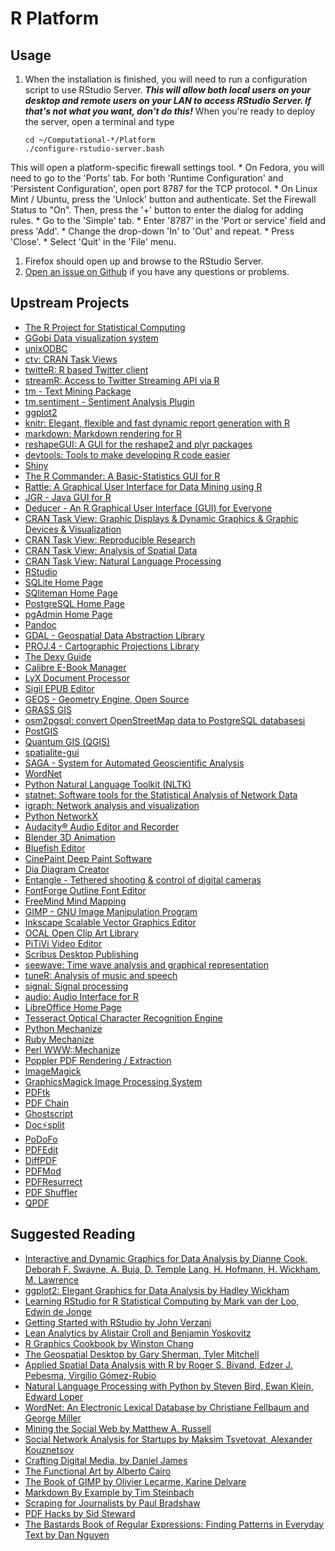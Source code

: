 # R Platform

## Usage

1. When the installation is finished, you will need to run a configuration script to use RStudio Server. ***This will allow both local users on your desktop and remote users on your LAN to access RStudio Server. If that's not what you want, don't do this!*** When you're ready to deploy the server, open a terminal and type

	```
	cd ~/Computational-*/Platform
	./configure-rstudio-server.bash
	```
This will open a platform-specific firewall settings tool. 
	* On Fedora, you will need to go to the 'Ports' tab. For both 'Runtime Configuration' and 'Persistent Configuration', open port 8787 for the TCP protocol.
	* On Linux Mint / Ubuntu, press the 'Unlock' button and authenticate. Set the Firewall Status to "On". Then, press the '+' button to enter the dialog for adding rules.
		* Go to the 'Simple' tab.
		* Enter '8787' in the 'Port or service' field and press 'Add'.
		* Change the drop-down 'In' to 'Out' and repeat.
		* Press 'Close'.
		* Select 'Quit' in the 'File' menu.
1. Firefox should open up and browse to the RStudio Server.
1. [Open an issue on Github](https://github.com/znmeb/Computational-Journalism-Publishers-Workbench/issues/new) if you have any questions or problems.

## Upstream Projects
* [The R Project for Statistical Computing](http://www.r-project.org/)
* [GGobi Data visualization system](http://www.ggobi.org/)
* [unixODBC](http://www.unixodbc.org/)
* [ctv: CRAN Task Views](http://cran.r-project.org/web/packages/ctv/index.html)
* [twitteR: R based Twitter client](http://cran.r-project.org/web/packages/twitteR/index.html)
* [streamR: Access to Twitter Streaming API via R](http://cran.r-project.org/web/packages/streamR/index.html)
* [tm - Text Mining Package](http://cran.r-project.org/web/packages/tm/index.html)
* [tm.sentiment - Sentiment Analysis Plugin](https://r-forge.r-project.org/projects/sentiment/)
* [ggplot2](http://docs.ggplot2.org/current/)
* [knitr: Elegant, flexible and fast dynamic report generation with R](http://yihui.name/knitr/)
* [markdown: Markdown rendering for R](http://cran.r-project.org/web/packages/markdown/index.html)
* [reshapeGUI: A GUI for the reshape2 and plyr packages](http://cran.r-project.org/web/packages/reshapeGUI/index.html)
* [devtools: Tools to make developing R code easier](http://cran.r-project.org/web/packages/devtools/index.html)
* [Shiny](http://www.rstudio.com/shiny/)
* [The R Commander: A Basic-Statistics GUI for R](http://socserv.mcmaster.ca/jfox/Misc/Rcmdr/)
* [Rattle: A Graphical User Interface for Data Mining using R ](http://rattle.togaware.com/)
* [JGR - Java GUI for R](http://www.rforge.net/JGR/)
* [Deducer - An R Graphical User Interface (GUI) for Everyone](http://www.deducer.org/pmwiki/index.php?n=Main.DeducerManual?from=Main.HomePage)
* [CRAN Task View: Graphic Displays & Dynamic Graphics & Graphic Devices & Visualization](http://cran.r-project.org/web/views/Graphics.html)
* [CRAN Task View: Reproducible Research](http://cran.r-project.org/web/views/ReproducibleResearch.html)
* [CRAN Task View: Analysis of Spatial Data](http://cran.r-project.org/web/views/Spatial.html)
* [CRAN Task View: Natural Language Processing](http://cran.r-project.org/web/views/NaturalLanguageProcessing.html)
* [RStudio](http://www.rstudio.com/)
* [SQLite Home Page](https://www.sqlite.org/)
* [SQliteman Home Page](https://www.sqliteman.com/)
* [PostgreSQL Home Page](http://www.postgresql.org/)
* [pgAdmin Home Page](http://www.pgadmin.org/)
* [Pandoc](http://www.johnmacfarlane.net/pandoc/)
* [GDAL - Geospatial Data Abstraction Library](http://www.gdal.org/)
* [PROJ.4 - Cartographic Projections Library](http://trac.osgeo.org/proj/)
* [The Dexy Guide](http://www.dexy.it/guide/the-dexy-guide.html)
* [Calibre E-Book Manager](http://calibre-ebook.com/)
* [LyX Document Processor](http://www.lyx.org/)
* [Sigil EPUB Editor](https://code.google.com/p/sigil/)
* [GEOS - Geometry Engine, Open Source](http://trac.osgeo.org/geos/)
* [GRASS GIS](http://grasswiki.osgeo.org/wiki/Main_Page)
* [osm2pgsql: convert OpenStreetMap data to PostgreSQL databasesi](https://wiki.openstreetmap.org/wiki/Osm2pgsql)
* [PostGIS](http://postgis.net/)
* [Quantum GIS (QGIS)](http://www.qgis.org/)
* [spatialite-gui](https://www.gaia-gis.it/fossil/spatialite_gui/index)
* [SAGA - System for Automated Geoscientific Analysis](http://www.saga-gis.org/en/index.html)
* [WordNet](http://wordnet.princeton.edu/)
* [Python Natural Language Toolkit (NLTK)](http://nltk.org/)
* [statnet: Software tools for the Statistical Analysis of Network Data](http://cran.r-project.org/web/packages/statnet/index.html)
* [igraph: Network analysis and visualization](http://cran.r-project.org/web/packages/igraph/index.html)
* [Python NetworkX](http://networkx.github.com/)
* [Audacity® Audio Editor and Recorder](http://audacity.sourceforge.net/)
* [Blender 3D Animation](http://www.blender.org)
* [Bluefish Editor](http://bluefish.openoffice.nl/index.html)
* [CinePaint Deep Paint Software](http://www.cinepaint.org)
* [Dia Diagram Creator](https://live.gnome.org/Dia)
* [Entangle - Tethered shooting & control of digital cameras](http://entangle-photo.org/)
* [FontForge Outline Font Editor](http://sourceforge.net/projects/fontforge/)
* [FreeMind Mind Mapping](http://freemind.sourceforge.net/wiki/index.php/Main_Page)
* [GIMP - GNU Image Manipulation Program](http://www.gimp.org/)
* [Inkscape Scalable Vector Graphics Editor](http://inkscape.org/)
* [OCAL Open Clip Art Library](https://openclipart.org/)
* [PiTiVi Video Editor](http://www.pitivi.org/)
* [Scribus Desktop Publishing](http://scribus.net/canvas/Scribus)
* [seewave: Time wave analysis and graphical representation](http://cran.r-project.org/web/packages/seewave/index.html)
* [tuneR: Analysis of music and speech](http://cran.r-project.org/web/packages/tuneR/index.html)
* [signal: Signal processing](http://cran.r-project.org/web/packages/signal/index.html)
* [audio: Audio Interface for R](http://cran.r-project.org/web/packages/audio/index.html)
* [LibreOffice Home Page](https://www.libreoffice.org/#0)
* [Tesseract Optical Character Recognition Engine](https://code.google.com/p/tesseract-ocr/)
* [Python Mechanize](http://wwwsearch.sourceforge.net/mechanize/)
* [Ruby Mechanize](http://mechanize.rubyforge.org/)
* [Perl WWW::Mechanize](http://search.cpan.org/~jesse/WWW-Mechanize-1.72/)
* [Poppler PDF Rendering / Extraction](http://poppler.freedesktop.org/)
* [ImageMagick](http://www.imagemagick.org/script/index.php)
* [GraphicsMagick Image Processing System](http://www.graphicsmagick.org/)
* [PDFtk](http://www.pdflabs.com/tools/pdftk-the-pdf-toolkit/)
* [PDF Chain](http://pdfchain.sourceforge.net/)
* [Ghostscript](http://pages.cs.wisc.edu/~ghost/)
* [Doc⚡split](http://documentcloud.github.com/docsplit/)
* [PoDoFo](http://podofo.sourceforge.net/)
* [PDFEdit](http://pdfedit.cz/en/index.html)
* [DiffPDF](http://www.qtrac.eu/diffpdf.html)
* [PDFMod](https://live.gnome.org/PdfMod)
* [PDFResurrect](http://freecode.com/projects/pdfresurrect)
* [PDF Shuffler](http://pdfshuffler.sourceforge.net/)
* [QPDF](http://qpdf.sourceforge.net/)

## Suggested Reading
* [Interactive and Dynamic Graphics for Data Analysis by Dianne Cook, Deborah F. Swayne, A. Buja, D. Temple Lang, H. Hofmann, H. Wickham, M. Lawrence](http://j.mp/WPhvCU)
* [ggplot2: Elegant Graphics for Data Analysis by Hadley Wickham](http://j.mp/XoQc0G)
* [Learning RStudio for R Statistical Computing by Mark van der Loo, Edwin de Jonge](http://j.mp/14Z5k8d)
* [Getting Started with RStudio by John Verzani](http://j.mp/XQsgSb)
* [Lean Analytics by Alistair Croll and Benjamin Yoskovitz](http://j.mp/13u0X6T)
* [R Graphics Cookbook by Winston Chang](http://j.mp/XXLJBe)
* [The Geospatial Desktop by Gary Sherman, Tyler Mitchell](http://j.mp/Zj90T1)
* [Applied Spatial Data Analysis with R by Roger S. Bivand, Edzer J. Pebesma, Virgilio Gómez-Rubio](http://j.mp/1321PjX)
* [Natural Language Processing with Python by Steven Bird, Ewan Klein, Edward Loper](http://j.mp/Xhc0cs)
* [WordNet: An Electronic Lexical Database by Christiane Fellbaum and George Miller](http://j.mp/12n7qkQ)
* [Mining the Social Web by Matthew A. Russell](http://j.mp/14Z4vME)
* [Social Network Analysis for Startups by Maksim Tsvetovat, Alexander Kouznetsov](http://j.mp/Zj7MHh)
* [Crafting Digital Media, by Daniel James](http://j.mp/12TTnxM)
* [The Functional Art by Alberto Cairo](http://j.mp/YoTobU)
* [The Book of GIMP by Olivier Lecarme, Karine Delvare](http://j.mp/XWOyR8)
* [Markdown By Example by Tim Steinbach](https://leanpub.com/markdown)
* [Scraping for Journalists by Paul Bradshaw](https://leanpub.com/scrapingforjournalists)
* [PDF Hacks by Sid Steward](http://j.mp/XWIqbI)
* [The Bastards Book of Regular Expressions: Finding Patterns in Everyday Text by Dan Nguyen ](https://leanpub.com/bastards-regexes)
